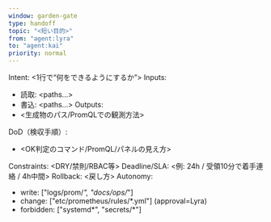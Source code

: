 ```yaml
---
window: garden-gate
type: handoff
topic: "<短い目的>"
from: "agent:lyra"
to: "agent:kai"
priority: normal
---
```


Intent: <1行で“何をできるようにするか”>
Inputs:
- 読取: <paths...>
- 書込: <paths...>
Outputs:
- <生成物のパス/PromQLでの観測方法>

DoD（検収手順）:
- <OK判定のコマンド/PromQL/パネルの見え方>

Constraints: <DRY/禁則/RBAC等>
Deadline/SLA: <例: 24h / 受領10分で着手連絡 / 4h中間>
Rollback: <戻し方>
Autonomy:
- write: ["logs/prom/*", "docs/ops/*"]
- change: ["etc/prometheus/rules/*.yml"] (approval=Lyra)
- forbidden: ["systemd*", "secrets/*"]
